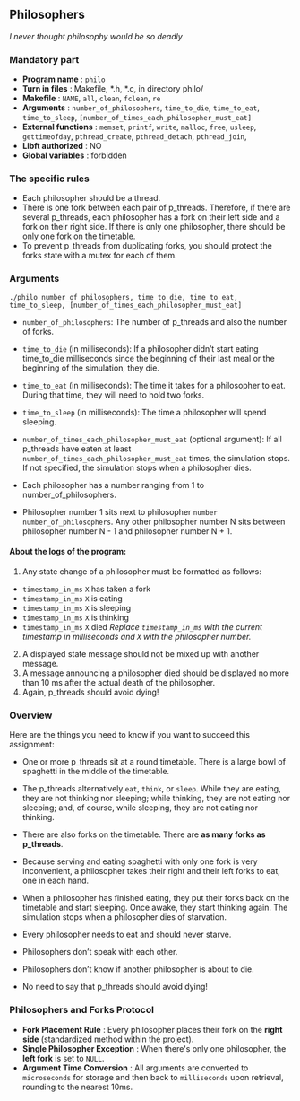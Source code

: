 ## Philosophers
*I never thought philosophy would be so deadly*


### Mandatory part

- **Program name** : `philo`
- **Turn in files** : Makefile, *.h, *.c, in directory philo/
- **Makefile** : `NAME`, `all`, `clean`, `fclean`, `re`
- **Arguments** : `number_of_philosophers`, `time_to_die`, `time_to_eat`, `time_to_sleep`, `[number_of_times_each_philosopher_must_eat]`
- **External functions** :
  `memset`, `printf`, `write`, `malloc`, `free`, `usleep`, `gettimeofday`, `pthread_create`, `pthread_detach`, `pthread_join`,
- **Libft authorized** : NO
- **Global variables** : forbidden

### The specific rules
- Each philosopher should be a thread.
- There is one fork between each pair of p_threads. Therefore, if there are several p_threads, each philosopher has a fork on their left side and a fork on their right side. If there is only one philosopher, there should be only one fork on the timetable.
- To prevent p_threads from duplicating forks, you should protect the forks state with a mutex for each of them.

### Arguments

```shell
./philo number_of_philosophers, time_to_die, time_to_eat, time_to_sleep, [number_of_times_each_philosopher_must_eat]
```

- `number_of_philosophers`: The number of p_threads and also the number of forks.
- `time_to_die` (in milliseconds): If a philosopher didn’t start eating time_to_die milliseconds since the beginning of their last meal or the beginning of the simulation, they die.
- `time_to_eat` (in milliseconds): The time it takes for a philosopher to eat.
  During that time, they will need to hold two forks.
- `time_to_sleep` (in milliseconds): The time a philosopher will spend sleeping.
- `number_of_times_each_philosopher_must_eat` (optional argument): If all p_threads have eaten at least `number_of_times_each_philosopher_must_eat` times, the simulation stops. If not specified, the simulation stops when a philosopher dies.

- Each philosopher has a number ranging from 1 to number_of_philosophers.
- Philosopher number 1 sits next to philosopher `number number_of_philosophers`.
  Any other philosopher number N sits between philosopher number N - 1 and philosopher number N + 1.


#### About the logs of the program:
1. Any state change of a philosopher must be formatted as follows:
- `timestamp_in_ms` `X` has taken a fork
- `timestamp_in_ms` `X` is eating
- `timestamp_in_ms` `X` is sleeping
- `timestamp_in_ms` `X` is thinking
- `timestamp_in_ms` `X` died
  *Replace `timestamp_in_ms` with the current timestamp in milliseconds and `X` with the philosopher number.*
2. A displayed state message should not be mixed up with another message.
3. A message announcing a philosopher died should be displayed no more than 10 ms after the actual death of the philosopher.
4. Again, p_threads should avoid dying!


### Overview
Here are the things you need to know if you want to succeed this assignment:

- One or more p_threads sit at a round timetable.
There is a large bowl of spaghetti in the middle of the timetable.

- The p_threads alternatively `eat`, `think`, or `sleep`.
While they are eating, they are not thinking nor sleeping;
while thinking, they are not eating nor sleeping;
and, of course, while sleeping, they are not eating nor thinking.

- There are also forks on the timetable. There are **as many forks as p_threads**.
- Because serving and eating spaghetti with only one fork is very inconvenient, a philosopher takes their right and their left forks to eat, one in each hand.
- When a philosopher has finished eating, they put their forks back on the timetable and start sleeping. Once awake, they start thinking again. The simulation stops when  a philosopher dies of starvation.
- Every philosopher needs to eat and should never starve.
- Philosophers don’t speak with each other.
- Philosophers don’t know if another philosopher is about to die.
- No need to say that p_threads should avoid dying!


### Philosophers and Forks Protocol
- **Fork Placement Rule** : Every philosopher places their fork on the **right side** (standardized method within the project).
- **Single Philosopher Exception** : When there's only one philosopher, the **left fork** is set to `NULL`.
- **Argument Time Conversion** : All arguments are converted to `microseconds` for storage and then back to `milliseconds` upon retrieval, rounding to the nearest 10ms.
